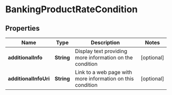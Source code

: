 

# BankingProductRateCondition

## Properties

Name | Type | Description | Notes
------------ | ------------- | ------------- | -------------
**additionalInfo** | **String** | Display text providing more information on the condition |  [optional]
**additionalInfoUri** | **String** | Link to a web page with more information on this condition |  [optional]



